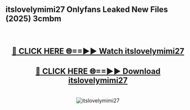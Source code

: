 <h2>itslovelymimi27 Onlyfans Leaked New Files (2025) 3cmbm</h2>
<br>
<div align="center">
<h2><a href="https://mediafiles.top/itslovelymimi27&ref=git" rel="nofollow">🔴 CLICK HERE 🌐==►► Watch itslovelymimi27</a></h2>
<h2><a href="https://mediafiles.top/itslovelymimi27&ref=git" rel="nofollow">🔴 CLICK HERE 🌐==►► Download itslovelymimi27</a></h2>
<br>
<a href="https://mediafiles.top/itslovelymimi27&ref=git" rel="nofollow" data-target="animated-image.originalLink"><img src="https://i.ibb.co.com/xMMVF88/686577567.gif" alt="itslovelymimi27" style="max-width: 100%; display: inline-block;" data-target="animated-image.originalImage"></a>
</div>
<br>
<br>